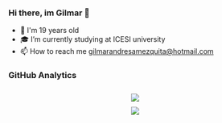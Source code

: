 ### Hi there, im Gilmar 👋
<div>
  <ul>
    <li>🧑 I'm 19 years old</li>
    <li>🎓 I’m currently studying at ICESI university </li>
    <li>📫 How to reach me <a href="mailto:gilmarandresamezquita@hotmail.com">gilmarandresamezquita@hotmail.com</a></li>
  </ul>
</div>

### GitHub Analytics

<div align="center">
  <img src="https://github-readme-stats.vercel.app/api?username=GilmarAmezquita&show_icons=true&theme=tokyonight" style="Margin-top:10px;">
</div>
<div align="center">
  <img src="https://github-readme-stats.vercel.app/api/top-langs/?username=GilmarAmezquita&layout=compact&theme=tokyonight" style="Margin-top:10px;">
</div>
